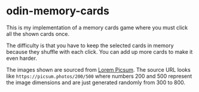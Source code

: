 # odin-memory-cards
This is my implementation of a memory cards game where you must click all the shown cards once. 

The difficulty is that you have to keep the selected cards in memory because they shuffle with each click. 
You can add up more cards to make it even harder.

The images shown are sourced from [Lorem Picsum](https://picsum.photos). The source URL looks like `https://picsum.photos/200/500` where numbers 200 and 500 represent the image dimensions and are just generated randomly from 300 to 800.
